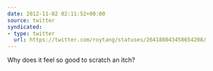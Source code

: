 ```yaml
---
date: 2012-11-02 02:11:52+00:00
source: twitter
syndicated:
- type: twitter
  url: https://twitter.com/roytang/statuses/264188043458654208/
---
```


Why does it feel so good to scratch an itch?